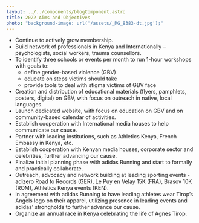 ```yaml
---
layout: ../../components/blogComponent.astro
title: 2022 Aims and Objectives
photo: "background-image: url('/assets/_MG_8383-dt.jpg');"
---
```


- Continue to actively grow membership.
- Build network of professionals in Kenya and Internationally – psychologists, social workers, trauma counsellors.
- To identify three schools or events per month to run 1-hour workshops with goals to:
    - define gender-based violence (GBV)
    - educate on steps victims should take
    - provide tools to deal with stigma victims of GBV face
- Creation and distribution of educational materials (flyers, pamphlets, posters, digital) on GBV, with focus on outreach in native, local languages.
- Launch dedicated website, with focus on education on GBV and on community-based calendar of activities.
- Establish cooperation with International media houses to help communicate our cause.
- Partner with leading institutions, such as Athletics Kenya, French Embassy in Kenya, etc.
- Establish cooperation with Kenyan media houses, corporate sector and celebrities, further advancing our cause.
- Finalize initial planning phase with adidas Running and start to formally and practically collaborate.
- Outreach, advocacy and network building at leading sporting events - adizero Road to Records (GER), Le Puy en Velay 15K (FRA), Brasov 10K (ROM), Athletics Kenya events (KEN).
- In agreement with adidas Running to have leading athletes wear Tirop’s Angels logo on their apparel, utilizing presence in leading events and adidas’ strongholds to further advance our cause.
- Organize an annual race in Kenya celebrating the life of Agnes Tirop.